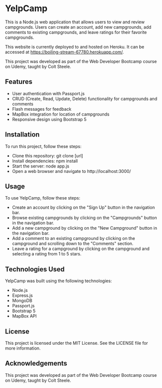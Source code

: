 # YelpCamp
This is a Node.js web application that allows users to view and review campgrounds. Users can create an account, add new campgrounds, add comments to existing campgrounds, and leave ratings for their favorite campgrounds.

This website is currently deployed to and hosted on Heroku. It can be accessed at https://boiling-stream-67780.herokuapp.com/.

This project was developed as part of the Web Developer Bootcamp course on Udemy, taught by Colt Steele.

## Features
- User authentication with Passport.js
- CRUD (Create, Read, Update, Delete) functionality for campgrounds and comments
- Flash messages for feedback
- MapBox integration for location of campgrounds
- Responsive design using Bootstrap 5

## Installation
To run this project, follow these steps:

- Clone this repository:
git clone [url]
- Install dependencies:
npm install
- Start the server:
node app.js
- Open a web browser and navigate to http://localhost:3000/ 

## Usage
To use YelpCamp, follow these steps:

- Create an account by clicking on the "Sign Up" button in the navigation bar.
- Browse existing campgrounds by clicking on the "Campgrounds" button in the navigation bar.
- Add a new campground by clicking on the "New Campground" button in the navigation bar.
- Add a comment to an existing campground by clicking on the campground and scrolling down to the "Comments" section.
- Leave a rating for a campground by clicking on the campground and selecting a rating from 1 to 5 stars.

## Technologies Used
YelpCamp was built using the following technologies:

- Node.js
- Express.js
- MongoDB
- Passport.js
- Bootstrap 5
- MapBox API

## License
This project is licensed under the MIT License. See the LICENSE file for more information.

## Acknowledgements
This project was developed as part of the Web Developer Bootcamp course on Udemy, taught by Colt Steele.
